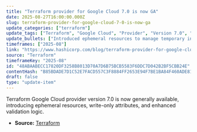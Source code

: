 ```yaml
---
title: "Terraform provider for Google Cloud 7.0 is now GA"
date: 2025-08-27T16:00:00.000Z
slug: terraform-provider-for-google-cloud-7-0-is-now-ga
update_categories: ["terraform"]
update_tags: ["Terraform", "Google Cloud", "Provider", "Version 7.0", "GA", "Ephemeral Resources", "Write-only Attributes", "Validation"]
update_bullets: ["Introduced ephemeral resources to manage temporary infrastructure.", "Added write-only attributes to improve security and data handling.", "Implemented new validation logic to ensure configuration correctness."]
timeframes: ["2025-08"]
link: "https://www.hashicorp.com/blog/terraform-provider-for-google-cloud-7-0-is-now-ga"
source: "Terraform"
timeframeKey: "2025-08"
id: "48ABAABECC17820DF3258B8013D70A7D6B75BCB5583F6DDC7D042B2BF5CBB24E"
contentHash: "B85BDADE7D1C52E7FACD557C3F8884FF2653E94F7BE1BA84F460ADE81483E983"
draft: false
type: "update-item"
---
```


Terraform Google Cloud provider version 7.0 is now generally available, introducing ephemeral resources, write-only attributes, and enhanced validation logic.

- **Source:** [Terraform](https://www.hashicorp.com/blog/terraform-provider-for-google-cloud-7-0-is-now-ga)
